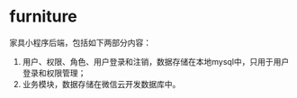# furniture
家具小程序后端，包括如下两部分内容：
1. 用户、权限、角色、用户登录和注销，数据存储在本地mysql中，只用于用户登录和权限管理；
2. 业务模块，数据存储在微信云开发数据库中。
